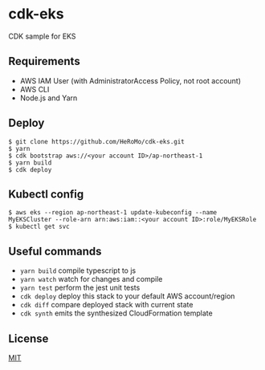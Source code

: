 # cdk-eks

CDK sample for EKS

## Requirements

- AWS IAM User (with AdministratorAccess Policy, not root account)
- AWS CLI
- Node.js and Yarn

## Deploy

```
$ git clone https://github.com/HeRoMo/cdk-eks.git
$ yarn
$ cdk bootstrap aws://<your account ID>/ap-northeast-1
$ yarn build
$ cdk deploy
```

## Kubectl config

```
$ aws eks --region ap-northeast-1 update-kubeconfig --name MyEKSCluster --role-arn arn:aws:iam::<your account ID>:role/MyEKSRole
$ kubectl get svc
```

## Useful commands

 * `yarn build`   compile typescript to js
 * `yarn watch`   watch for changes and compile
 * `yarn test`    perform the jest unit tests
 * `cdk deploy`   deploy this stack to your default AWS account/region
 * `cdk diff`     compare deployed stack with current state
 * `cdk synth`    emits the synthesized CloudFormation template

## License
[MIT](LICENSE)
